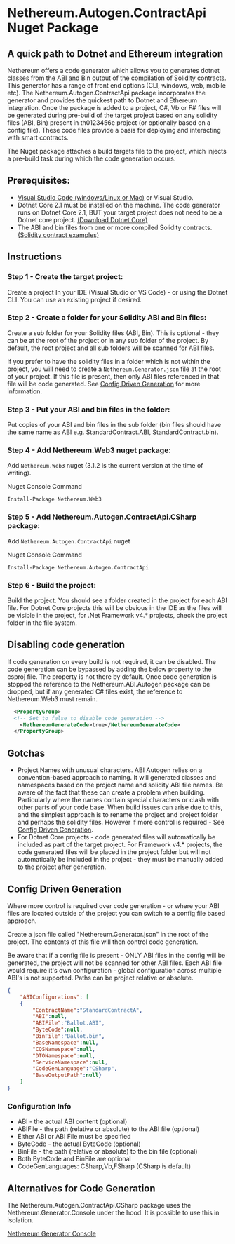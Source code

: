 # Nethereum.Autogen.ContractApi Nuget Package

## A quick path to Dotnet and Ethereum integration

Nethereum offers a code generator which allows you to generates dotnet classes from the ABI and Bin output of the compilation of Solidity contracts.  This generator has a range of front end options (CLI, windows, web, mobile etc).  The Nethereum.Autogen.ContractApi package incorporates the generator and provides the quickest path to Dotnet and Ethereum integration. Once the package is added to a project, C#, Vb or F# files will be generated during pre-build of the target project based on any solidity files (ABI, Bin) present in th0123456e project (or optionally based on a config file). These code files provide a basis for deploying and interacting with smart contracts.

The Nuget package attaches a build targets file to the project, which injects a pre-build task during which the code generation occurs. 

## Prerequisites: 

* [Visual Studio Code (windows/Linux or Mac)](https://code.visualstudio.com/) or Visual Studio.
* Dotnet Core 2.1 must be installed on the machine. The code generator runs on Dotnet Core 2.1, BUT your target project does not need to be a Dotnet core project.  [(Download Dotnet Core)](https://www.microsoft.com/net/download/windows)
* The ABI and bin files from one or more compiled Solidity contracts. [(Solidity contract examples)](http://solidity.readthedocs.io/en/develop/solidity-by-example.html)

## Instructions

### Step 1 - Create the target project:

Create a project In your IDE (Visual Studio or VS Code) - or using the Dotnet CLI.  You can use an existing project if desired.

### Step 2 - Create a folder for your Solidity ABI and Bin files:

Create a sub folder for your Solidity files (ABI, Bin). This is optional - they can be at the root of the project or in any sub folder of the project. By default, the root project and all sub folders will be scanned for ABI files.

If you prefer to have the solidity files in a folder which is not within the project, you will need to create a `Nethereum.Generator.json` file at the root of your project. If this file is present, then only ABI files referenced in that file will be code generated.  See [Config Driven Generation](#config-driven-generation) for more information.

### Step 3 - Put your ABI and bin files in the folder:

Put copies of your ABI and bin files in the sub folder (bin files should have the same name as ABI e.g. StandardContract.ABI, StandardContract.bin).

### Step 4 - Add Nethereum.Web3 nuget package:

Add `Nethereum.Web3` nuget (3.1.2 is the current version at the time of writing).

Nuget Console Command
```
Install-Package Nethereum.Web3
```

### Step 5 - Add Nethereum.Autogen.ContractApi.CSharp package:

Add `Nethereum.Autogen.ContractApi` nuget

Nuget Console Command
```
Install-Package Nethereum.Autogen.ContractApi
```

### Step 6 - Build the project:

Build the project. You should see a folder created in the project for each ABI file. For Dotnet Core projects this will be obvious in the IDE as the files will be visible in the project, for .Net Framework v4.* projects, check the project folder in the file system.

## Disabling code generation

If code generation on every build is not required, it can be disabled.
The code generation can be bypassed by adding the below property to the csproj file. The property is not there by default.  Once code generation is stopped the reference to the Nethereum.ABI.Autogen package can be dropped, but if any generated C# files exist, the reference to Nethereum.Web3 must remain.

``` xml
  <PropertyGroup>
  <!-- Set to false to disable code generation -->
    <NethereumGenerateCode>true</NethereumGenerateCode>
  </PropertyGroup>
```
## Gotchas

* Project Names with unusual characters.  ABI Autogen relies on a convention-based approach to naming. It will generated classes and namespaces based on the project name and solidity ABI file names.  Be aware of the fact that these can create a problem when building. Particularly where the names contain special characters or clash with other parts of your code base. When build issues can arise due to this, and the simplest approach is to rename the project and project folder and perhaps the solidity files. However if more control is required - See [Config Driven Generation](#config-driven-generation).
* For Dotnet Core projects - code generated files will automatically be included as part of the target project.  For Framework v4.* projects, the code generated files will be placed in the project folder but will not automatically be included in the project - they must be manually added to the project after generation.

## Config Driven Generation

Where more control is required over code generation - or where your ABI files are located outside of the project you can switch to a config file based approach.

Create a json file called "Nethereum.Generator.json" in the root of the project. The contents of this file will then control code generation.

Be aware that if a config file is present - ONLY ABI files in the config will be generated, the project will not be scanned for other ABI files.  Each ABI file would require it's own configuration - global configuration across multiple ABI's is not supported. Paths can be project relative or absolute.

``` json
{
	"ABIConfigurations": [
	{
		"ContractName":"StandardContractA",
		"ABI":null,
		"ABIFile":"Ballot.ABI",
		"ByteCode":null,
		"BinFile":"Ballot.bin",
		"BaseNamespace":null,
		"CQSNamespace":null,
		"DTONamespace":null,
		"ServiceNamespace":null,
		"CodeGenLanguage":"CSharp",
		"BaseOutputPath":null}
	]
}
```
### Configuration Info
* ABI - the actual ABI content (optional)
* ABIFile - the path (relative or absolute) to the ABI file (optional)
* Either ABI or ABI File must be specified
* ByteCode - the actual ByteCode (optional)
* BinFile - the path (relative or absolute) to the bin file (optional)
* Both ByteCode and BinFile are optional
* CodeGenLanguages: CSharp,Vb,FSharp (CSharp is default)

## Alternatives for Code Generation

The Nethereum.Autogen.ContractApi.CSharp package uses the Nethereum.Generator.Console under the hood. It is possible to use this in isolation.  

[Nethereum Generator Console](https://github.com/Nethereum/Nethereum.Docs/blob/master/docs/nethereum-code-generation.md)
